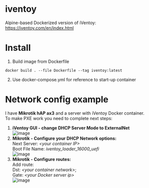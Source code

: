 # iventoy
Alpine-based Dockerized version of iVentoy: https://iventoy.com/en/index.html
# Install
1. Build image from Dockerfile
```
docker build . --file Dockerfile --tag iventoy:latest
```
2. Use docker-compose.yml for reference to start-up container
# Network config example
I have **Mikrotik hAP ax3** and a server with iVentoy Docker container.\
To make PXE work you need to complete next steps:
  1. **iVentoy GUI - change DHCP Server Mode to ExternalNet**\
    ![image](https://github.com/user-attachments/assets/e9686ae9-2876-40e2-b86b-3e0d0c6b5f46)
  2. **Mikrotik - Configure your DHCP Network options:**\
    Next Server: *\<your container IP>*\
    Boot File Name: _iventoy_loader_16000_uefi_\
  ![image](https://github.com/user-attachments/assets/53574126-1766-4d39-84e1-41a1bec2ae4c)
  3. **Mikrotik - Configure routes:**\
    Add route:\
      Dst: *\<your container network>*;\
      Gate: *\<your Docker server ip>*\
  ![image](https://github.com/user-attachments/assets/28c0af81-af29-490f-a61d-075d1baa0715)
